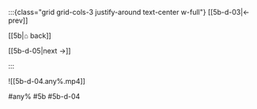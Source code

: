 :::{class="grid grid-cols-3 justify-around text-center w-full"}
[[5b-d-03|← prev]]

[[5b|⌂ back]]

[[5b-d-05|next →]]

:::

![[5b-d-04.any%.mp4]]

#any% #5b #5b-d-04